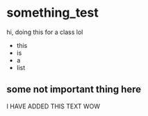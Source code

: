 # something_test

hi, doing this for a class lol
* this
* is
* a
* list

## some not important thing here

I HAVE ADDED THIS TEXT WOW